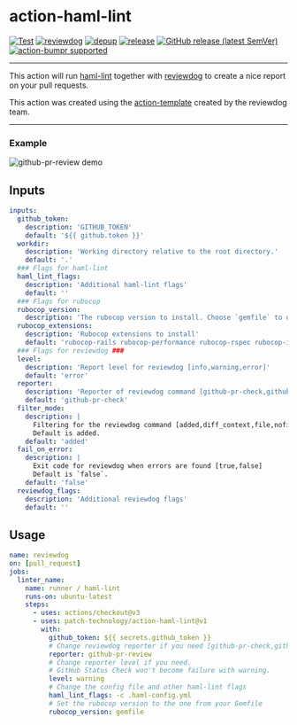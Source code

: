 # action-haml-lint


[![Test](https://github.com/patch-technology/action-haml-lint/workflows/Test/badge.svg)](https://github.com/patch-technology/action-haml-lint/actions?query=workflow%3ATest)
[![reviewdog](https://github.com/patch-technology/action-haml-lint/workflows/reviewdog/badge.svg)](https://github.com/patch-technology/action-haml-lint/actions?query=workflow%3Areviewdog)
[![depup](https://github.com/patch-technology/action-haml-lint/workflows/depup/badge.svg)](https://github.com/patch-technology/action-haml-lint/actions?query=workflow%3Adepup)
[![release](https://github.com/patch-technology/action-haml-lint/workflows/release/badge.svg)](https://github.com/patch-technology/action-haml-lint/actions?query=workflow%3Arelease)
[![GitHub release (latest SemVer)](https://img.shields.io/github/v/release/patch-technology/action-haml-lint?logo=github&sort=semver)](https://github.com/patch-technology/action-haml-lint/releases)
[![action-bumpr supported](https://img.shields.io/badge/bumpr-supported-ff69b4?logo=github&link=https://github.com/haya14busa/action-bumpr)](https://github.com/haya14busa/action-bumpr)

---
This action will run [haml-lint](https://github.com/sds/haml-lint) together with [reviewdog](https://github.com/reviewdog/reviewdog) to create a nice report on your pull requests. 

This action was created using the [action-template](https://github.com/reviewdog/action-template) created by the reviewdog team. 

---

### Example
![github-pr-review demo](https://user-images.githubusercontent.com/9164583/81692519-d0d9e900-945e-11ea-9557-59fb3305665e.png)

<!-- TODO: Add image like above for github-pr-check reporter -->

## Inputs

```yaml
inputs:
  github_token:
    description: 'GITHUB_TOKEN'
    default: '${{ github.token }}'
  workdir:
    description: 'Working directory relative to the root directory.'
    default: '.'
  ### Flags for haml-lint
  haml_lint_flags:
    description: 'Additional haml-lint flags'
    default: ''
  ### Flags for rubocop
  rubocop_version:
    description: 'The rubocop version to install. Choose `gemfile` to use the version from your gemfile'
  rubocop_extensions:
    description: 'Rubocop extensions to install'
    default: 'rubocop-rails rubocop-performance rubocop-rspec rubocop-i18n rubocop-rake'
  ### Flags for reviewdog ###
  level:
    description: 'Report level for reviewdog [info,warning,error]'
    default: 'error'
  reporter:
    description: 'Reporter of reviewdog command [github-pr-check,github-check,github-pr-review].'
    default: 'github-pr-check'
  filter_mode:
    description: |
      Filtering for the reviewdog command [added,diff_context,file,nofilter].
      Default is added.
    default: 'added'
  fail_on_error:
    description: |
      Exit code for reviewdog when errors are found [true,false]
      Default is `false`.
    default: 'false'
  reviewdog_flags:
    description: 'Additional reviewdog flags'
    default: ''
```

## Usage

```yaml
name: reviewdog
on: [pull_request]
jobs:
  linter_name:
    name: runner / haml-lint
    runs-on: ubuntu-latest
    steps:
      - uses: actions/checkout@v3
      - uses: patch-technology/action-haml-lint@v1
        with:
          github_token: ${{ secrets.github_token }}
          # Change reviewdog reporter if you need [github-pr-check,github-check,github-pr-review].
          reporter: github-pr-review
          # Change reporter level if you need.
          # GitHub Status Check won't become failure with warning.
          level: warning
          # Change the config file and other haml-lint flags
          haml_lint_flags: -c .haml-config.yml
          # Set the rubocop version to the one from your Gemfile
          rubocop_version: gemfile
```



